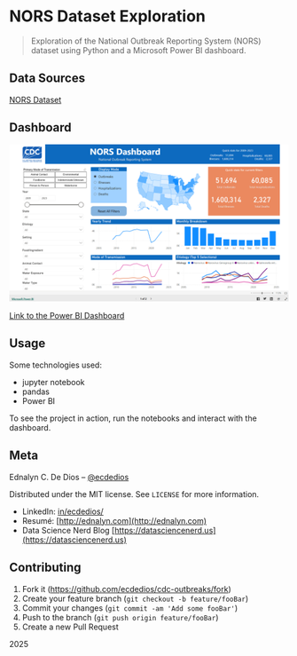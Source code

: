 # NORS Dataset Exploration

> Exploration of the National Outbreak Reporting System (NORS) dataset using Python and a Microsoft Power BI dashboard.

## Data Sources

[NORS Dataset](https://data.cdc.gov/Foodborne-Waterborne-and-Related-Diseases/NORS/5xkq-dg7x/about_data)

## Dashboard

![NORS View CDC Outbreaks Power BI Dashboard](https://github.com/ecdedios/cdc-outbreaks/blob/main/viz/cdc-outbreaks-overview.png)

[Link to the Power BI Dashboard](https://app.powerbi.com/view?r=eyJrIjoiNzYwZGFmNjYtODNlMS00NWZhLTk2ZjItODhlMjk1NWIxYjA2IiwidCI6IjAwZmI2OGUxLWQ5ZTktNGZiOC04MzdjLTNhMzcxMmYyZGNlYiJ9&embedImagePlaceholder=true)

## Usage

Some technologies used:

- jupyter notebook
- pandas
- Power BI

To see the project in action, run the notebooks and interact with the dashboard.

## Meta

Ednalyn C. De Dios – [@ecdedios](https://github.com/ecdedios)

Distributed under the MIT license. See `LICENSE` for more information.

- LinkedIn: [in/ecdedios/](https://www.linkedin.com/in/ecdedios/)
- Resumé: [http://ednalyn.com](http://ednalyn.com)
- Data Science Nerd Blog [https://datasciencenerd.us](https://datasciencenerd.us)

## Contributing

1. Fork it (<https://github.com/ecdedios/cdc-outbreaks/fork>)
2. Create your feature branch (`git checkout -b feature/fooBar`)
3. Commit your changes (`git commit -am 'Add some fooBar'`)
4. Push to the branch (`git push origin feature/fooBar`)
5. Create a new Pull Request

2025
